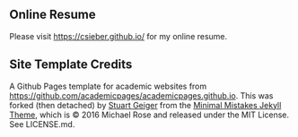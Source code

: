 ## Online Resume

Please visit https://csieber.github.io/ for my online resume.

## Site Template Credits

A Github Pages template for academic websites from https://github.com/academicpages/academicpages.github.io. This was forked (then detached) by [Stuart Geiger](https://github.com/staeiou) from the [Minimal Mistakes Jekyll Theme](https://mmistakes.github.io/minimal-mistakes/), which is © 2016 Michael Rose and released under the MIT License. See LICENSE.md. 
